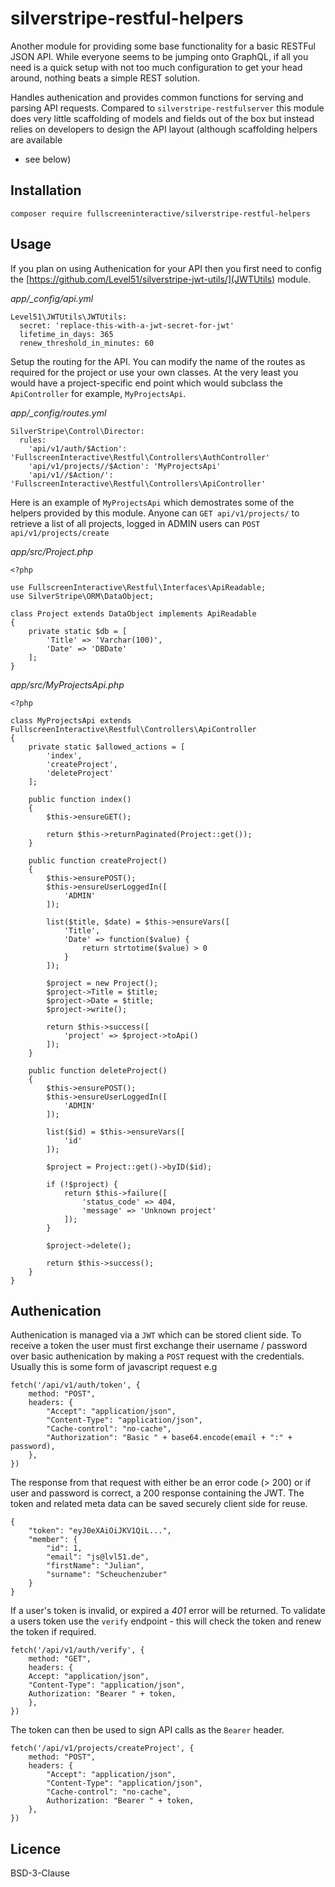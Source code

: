 # silverstripe-restful-helpers

Another module for providing some base functionality for a basic RESTFul JSON
API. While everyone seems to be jumping onto GraphQL, if all you need is a
quick setup with not too much configuration to get your head around, nothing
beats a simple REST solution.

Handles authenication and provides common functions for serving and parsing
API requests. Compared to `silverstripe-restfulserver` this module does very
little scaffolding of models and fields out of the box but instead relies on
developers to design the API layout (although scaffolding helpers are available

- see below)

## Installation

```
composer require fullscreeninteractive/silverstripe-restful-helpers
```

## Usage

If you plan on using Authenication for your API then you first need to config
the [https://github.com/Level51/silverstripe-jwt-utils/](JWTUtils) module.

_app/\_config/api.yml_

```
Level51\JWTUtils\JWTUtils:
  secret: 'replace-this-with-a-jwt-secret-for-jwt'
  lifetime_in_days: 365
  renew_threshold_in_minutes: 60
```

Setup the routing for the API. You can modify the name of the routes as
required for the project or use your own classes. At the very least you would
have a project-specific end point which would subclass the `ApiController` for
example, `MyProjectsApi`.

_app/\_config/routes.yml_

```
SilverStripe\Control\Director:
  rules:
    'api/v1/auth/$Action': 'FullscreenInteractive\Restful\Controllers\AuthController'
    'api/v1/projects//$Action': 'MyProjectsApi'
    'api/v1//$Action/': 'FullscreenInteractive\Restful\Controllers\ApiController'
```

Here is an example of `MyProjectsApi` which demostrates some of the helpers
provided by this module. Anyone can `GET api/v1/projects/` to retrieve a
list of all projects, logged in ADMIN users can `POST api/v1/projects/create`

_app/src/Project.php_

```
<?php

use FullscreenInteractive\Restful\Interfaces\ApiReadable;
use SilverStripe\ORM\DataObject;

class Project extends DataObject implements ApiReadable
{
    private static $db = [
        'Title' => 'Varchar(100)',
        'Date' => 'DBDate'
    ];
}
```

_app/src/MyProjectsApi.php_

```
<?php

class MyProjectsApi extends FullscreenInteractive\Restful\Controllers\ApiController
{
    private static $allowed_actions = [
        'index',
        'createProject',
        'deleteProject'
    ];

    public function index()
    {
        $this->ensureGET();

        return $this->returnPaginated(Project::get());
    }

    public function createProject()
    {
        $this->ensurePOST();
        $this->ensureUserLoggedIn([
            'ADMIN'
        ]);

        list($title, $date) = $this->ensureVars([
            'Title',
            'Date' => function($value) {
                return strtotime($value) > 0
            }
        ]);

        $project = new Project();
        $project->Title = $title;
        $project->Date = $title;
        $project->write();

        return $this->success([
            'project' => $project->toApi()
        ]);
    }

    public function deleteProject()
    {
        $this->ensurePOST();
        $this->ensureUserLoggedIn([
            'ADMIN'
        ]);

        list($id) = $this->ensureVars([
            'id'
        ]);

        $project = Project::get()->byID($id);

        if (!$project) {
            return $this->failure([
                'status_code' => 404,
                'message' => 'Unknown project'
            ]);
        }

        $project->delete();

        return $this->success();
    }
}
```

## Authenication

Authenication is managed via a `JWT` which can be stored client side. To
receive a token the user must first exchange their username / password over
basic authenication by making a `POST` request with the credentials. Usually
this is some form of javascript request e.g

```
fetch('/api/v1/auth/token', {
    method: "POST",
    headers: {
        "Accept": "application/json",
        "Content-Type": "application/json",
        "Cache-control": "no-cache",
        "Authorization": "Basic " + base64.encode(email + ":" + password),
    },
})
```

The response from that request with either be an error code (> 200) or if user
and password is correct, a 200 response containing the JWT. The token and
related meta data can be saved securely client side for reuse.

```
{
	"token": "eyJ0eXAiOiJKV1QiL...",
	"member": {
		"id": 1,
		"email": "js@lvl51.de",
		"firstName": "Julian",
		"surname": "Scheuchenzuber"
	}
}
```

If a user's token is invalid, or expired a *401* error will be returned. To
validate a users token use the `verify` endpoint - this will check the token and
renew the token if required.

```
fetch('/api/v1/auth/verify', {
    method: "GET",
    headers: {
    Accept: "application/json",
    "Content-Type": "application/json",
    Authorization: "Bearer " + token,
    },
})
```

The token can then be used to sign API calls as the `Bearer` header.

```
fetch('/api/v1/projects/createProject', {
    method: "POST",
    headers: {
        "Accept": "application/json",
        "Content-Type": "application/json",
        "Cache-control": "no-cache",
        Authorization: "Bearer " + token,
    },
})
```

## Licence

BSD-3-Clause
```
